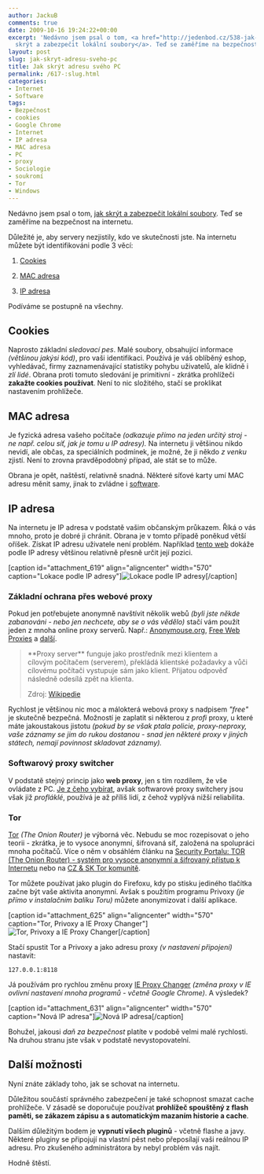```yaml
---
author: JackuB
comments: true
date: 2009-10-16 19:24:22+00:00
excerpt: 'Nedávno jsem psal o tom, <a href="http://jedenbod.cz/538-jak-skryt-a-zabezpecit-soubory.html">jak
  skrýt a zabezpečit lokální soubory</a>. Teď se zaměříme na bezpečnost na internetu. '
layout: post
slug: jak-skryt-adresu-sveho-pc
title: Jak skrýt adresu svého PC
permalink: /617-:slug.html
categories:
- Internet
- Software
tags:
- Bezpečnost
- cookies
- Google Chrome
- Internet
- IP adresa
- MAC adresa
- PC
- proxy
- Sociologie
- soukromí
- Tor
- Windows
---
```


Nedávno jsem psal o tom, [jak skrýt a zabezpečit lokální soubory](http://jedenbod.cz/538-jak-skryt-a-zabezpecit-soubory.html). Teď se zaměříme na bezpečnost na internetu.

Důležité je, aby servery nezjistily, kdo ve skutečnosti jste. Na internetu můžete být identifikováni podle 3 věcí:




  1. [Cookies](http://cs.wikipedia.org/wiki/Cookies)


  2. [MAC adresa](http://cs.wikipedia.org/wiki/MAC_adresa)


  3. [IP adresa](http://cs.wikipedia.org/wiki/IP_adresa)


Podíváme se postupně na všechny.


## Cookies


Naprosto základní _sledovací_ _pes_. Malé soubory, obsahující informace _(většinou jakýsi kód)_, pro vaši identifikaci. Používá je váš oblíběný eshop, vyhledávač, firmy zaznamenávající statistiky pohybu uživatelů, ale klidně i _zlí lidé_. Obrana proti tomuto sledování je primitivní - zkrátka prohlížeči **zakažte cookies používat**. Není to nic složitého, stačí se proklikat nastavením prohlížeče.


## MAC adresa


Je fyzická adresa vašeho počítače _(odkazuje přímo na jeden určitý stroj - ne např. celou síť, jak je tomu u IP adresy)._ Na internetu ji většinou nikdo nevidí, ale občas, za speciálních podmínek, je možné, že ji někdo _z venku_ zjistí. Není to zrovna pravděpodobný případ, ale stát se to může.

Obrana je opět, naštěstí, relativně snadná. Některé síťové karty umí MAC adresu měnit samy, jinak to zvládne i [software](http://www.google.cz/search?hl=cs&safe=off&rlz=1C1GGLS_csCZ327CZ327&q=mac+address+change&btnG=Hledat&lr=).


## IP adresa


Na internetu je IP adresa v podstatě vašim občanským průkazem. Říká o vás mnoho, proto je dobré ji chránit. Obrana je v tomto případě poněkud větší oříšek. Získat IP adresu uživatele není problém. Například [tento web](http://whatismyipaddress.com/) dokáže podle IP adresy většinou relativně přesně určit její pozici.

[caption id="attachment_619" align="aligncenter" width="570" caption="Lokace podle IP adresy"]![Lokace podle IP adresy](http://jedenbod.cz/wp-content/uploads/2009/10/lokace-ip-adresy-570x268.PNG)[/caption]


### Základní ochrana přes webové proxy


Pokud jen potřebujete anonymně navštívit několik webů _(byli jste někde zabanováni - nebo jen nechcete, aby se o vás vědělo)_ stačí vám použít jeden z mnoha online proxy serverů. Např.: [Anonymouse.org](http://anonymouse.org/anonwww.html), [Free Web Proxies](http://proxy.org/cgi_proxies.shtml) a [další](http://www.google.cz/search?rlz=1C1GGLS_csCZ327CZ327&sourceid=chrome&ie=UTF-8&q=web+proxy).


<blockquote>**Proxy server** funguje jako prostředník mezi klientem a cílovým počítačem (serverem), překládá klientské požadavky a vůči cílovému počítači vystupuje sám jako klient. Přijatou odpověď následně odesílá zpět na klienta.

Zdroj: [Wikipedie](http://cs.wikipedia.org/wiki/Proxy_server)</blockquote>


Rychlost je většinou nic moc a málokterá webová proxy s nadpisem _"free"_ je skutečně bezpečná. Možností je zaplatit si některou z _profi_ proxy, u které máte jakoustakous jistotu _(pokud by se však ptala policie, proxy-neproxy, vaše záznamy se jim do rukou dostanou - snad jen některé proxy v jiných státech, nemají povinnost skladovat záznamy)._


### Softwarový proxy switcher


V podstatě stejný princip jako **web proxy**, jen s tím rozdílem, že vše ovládate z PC. [Je z čeho vybírat](http://www.google.cz/search?hl=cs&safe=off&rlz=1C1GGLS_csCZ327CZ327&q=proxy+switcher+software&btnG=Hledat&lr=), avšak softwarové proxy switchery jsou však již _profláklé_, používá je až příliš lidí, z čehož vyplývá nižší reliabilita.


### Tor


[Tor](https://www.torproject.org/) _(The Onion Router)_ je výborná věc. Nebudu se moc rozepisovat o jeho teorii - zkrátka, je to vysoce anonymní, šifrovaná síť, založená na spolupráci mnoha počítačů. Více o něm v obsáhlém článku na [Security Portalu: ](http://www.security-portal.cz/clanky/tor-onion-router-syst%C3%A9m-pro-vysoce-anonymn%C3%AD-%C5%A1ifrovan%C3%BD-p%C5%99%C3%ADstup-k-internetu)[TOR (The Onion Router) - systém pro vysoce anonymní a šifrovaný přístup k Internetu](http://www.security-portal.cz/clanky/tor-onion-router-syst%C3%A9m-pro-vysoce-anonymn%C3%AD-%C5%A1ifrovan%C3%BD-p%C5%99%C3%ADstup-k-internetu) nebo na [CZ & SK Tor komunitě](http://tor.security-portal.cz/).

Tor můžete používat jako plugin do Firefoxu, kdy po stisku jediného tlačítka začne být vaše aktivita anonymní. Avšak s použitím programu Privoxy _(je přímo v instalačním balíku Toru)_ můžete anonymizovat i další aplikace.



[caption id="attachment_625" align="aligncenter" width="570" caption="Tor, Privoxy a IE Proxy Changer"]![Tor, Privoxy a IE Proxy Changer](http://jedenbod.cz/wp-content/uploads/2009/10/tor-privoxy-proxy-changer-570x395.PNG)[/caption]

Stačí spustit Tor a Privoxy a jako adresu proxy _(v nastavení připojení)_ nastavit:


    127.0.0.1:8118


Já používám pro rychlou změnu proxy [IE Proxy Changer](http://www.allscoop.com/dotnet-software/proxy-changer.php) _(změna proxy v IE ovlivní nastavení mnoha programů - včetně Google Chrome)_. A výsledek?

[caption id="attachment_631" align="aligncenter" width="570" caption="Nová IP adresa"]![Nová IP adresa](http://jedenbod.cz/wp-content/uploads/2009/10/nová-ip1-570x271.PNG)[/caption]

Bohužel, jakousi _daň za bezpečnost_ platíte v podobě velmi malé rychlosti. Na druhou stranu jste však v podstatě nevystopovatelní.


## Další možnosti


Nyní znáte základy toho, jak se schovat na internetu.

Důležitou součástí správného zabezpečení je také schopnost smazat cache prohlížeče. V zásadě se doporučuje používat **prohlížeč spouštěný z flash paměti, se zákazem zápisu a s automatickým mazaním historie a cache**.

Dalším důležitým bodem je **vypnutí všech pluginů** - včetně flashe a javy. Některé pluginy se připojují na vlastní pěst nebo přeposílají vaši reálnou IP adresu. Pro zkušeného administrátora by nebyl problém vás najít.

Hodně štěstí.

